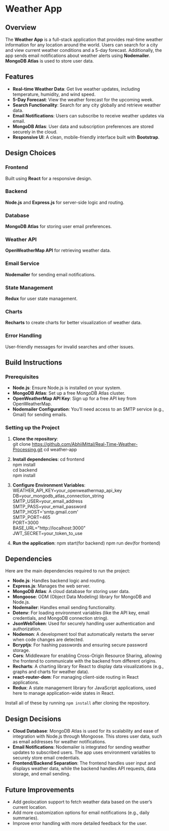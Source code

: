 # Weather App


## Overview  

The **Weather App** is a full-stack application that provides real-time weather information for any location around the world. Users can search for a city and view current weather conditions and a 5-day forecast. Additionally, the app sends email notifications about weather alerts using **Nodemailer**. **MongoDB Atlas** is used to store user data.  


## Features  

- **Real-time Weather Data**: Get live weather updates, including temperature, humidity, and wind speed.  
- **5-Day Forecast**: View the weather forecast for the upcoming week.  
- **Search Functionality**: Search for any city globally and retrieve weather data.  
- **Email Notifications**: Users can subscribe to receive weather updates via email.  
- **MongoDB Atlas**: User data and subscription preferences are stored securely in the cloud.  
- **Responsive UI**: A clean, mobile-friendly interface built with **Bootstrap**.  


## Design Choices  

### Frontend  
Built using **React** for a responsive design.  

### Backend  
**Node.js** and **Express.js** for server-side logic and routing.  

### Database  
**MongoDB Atlas** for storing user email preferences.  

### Weather API  
**OpenWeatherMap API** for retrieving weather data.  

### Email Service  
**Nodemailer** for sending email notifications.  

### State Management  
**Redux** for user state management.  

### Charts  
**Recharts** to create charts for better visualization of weather data.  

### Error Handling  
User-friendly messages for invalid searches and other issues.  


## Build Instructions  


### Prerequisites  

- **Node.js**: Ensure Node.js is installed on your system.  
- **MongoDB Atlas**: Set up a free MongoDB Atlas cluster.  
- **OpenWeatherMap API Key**: Sign up for a free API key from OpenWeatherMap.  
- **Nodemailer Configuration**: You’ll need access to an SMTP service (e.g., Gmail) for sending emails.  


### Setting up the Project  

1. **Clone the repository**:  
   git clone https://github.com/AbhiiMittal/Real-Time-Weather-Processing.git
   cd weather-app

2. **Install dependencies**:
   cd frontend  
   npm install  
   cd backend  
   npm install
3. **Configure Environment Variables**:
   WEATHER_API_KEY=your_openweathermap_api_key  
   DB=your_mongodb_atlas_connection_string  
   SMTP_USER=your_email_address  
   SMTP_PASS=your_email_password  
   SMTP_HOST='smtp.gmail.com'  
   SMTP_PORT=465  
   PORT=3000  
   BASE_URL="http://localhost:3000"  
   JWT_SECRET=your_token_to_use
4. **Run the application**:
   npm start(for backend)
   npm run dev(for frontend)

## Dependencies  

Here are the main dependencies required to run the project:

- **Node.js**: Handles backend logic and routing.  
- **Express.js**: Manages the web server.  
- **MongoDB Atlas**: A cloud database for storing user data.  
- **Mongoose**: ODM (Object Data Modeling) library for MongoDB and Node.js.  
- **Nodemailer**: Handles email sending functionality.  
- **Dotenv**: For loading environment variables (like the API key, email credentials, and MongoDB connection string).  
- **JsonWebToken**: Used for securely handling user authentication and authorization.  
- **Nodemon**: A development tool that automatically restarts the server when code changes are detected.  
- **Bcryptjs**: For hashing passwords and ensuring secure password storage.  
- **Cors**: Middleware for enabling Cross-Origin Resource Sharing, allowing the frontend to communicate with the backend from different origins.  
- **Recharts**: A charting library for React to display data visualizations (e.g., graphs and charts for weather data).  
- **react-router-dom**: For managing client-side routing in React applications.  
- **Redux**: A state management library for JavaScript applications, used here to manage application-wide states in React.  

Install all of these by running `npm install` after cloning the repository.  


## Design Decisions  

- **Cloud Database**: MongoDB Atlas is used for its scalability and ease of integration with Node.js through Mongoose. This stores user data, such as email addresses for weather notifications.  
- **Email Notifications**: Nodemailer is integrated for sending weather updates to subscribed users. The app uses environment variables to securely store email credentials.  
- **Frontend/Backend Separation**: The frontend handles user input and displays weather data, while the backend handles API requests, data storage, and email sending.  


## Future Improvements  

- Add geolocation support to fetch weather data based on the user’s current location.  
- Add more customization options for email notifications (e.g., daily summaries).  
- Improve error handling with more detailed feedback for the user.  
